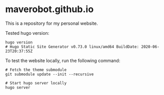 # maverobot.github.io

This is a repository for my personal website.

Tested hugo version:
```
hugo version
# Hugo Static Site Generator v0.73.0 linux/amd64 BuildDate: 2020-06-23T20:37:55Z
```

To test the website locally, run the following command:
```
# Fetch the theme submodule
git submodule update --init --recursive

# Start hugo server locally
hugo server
```
